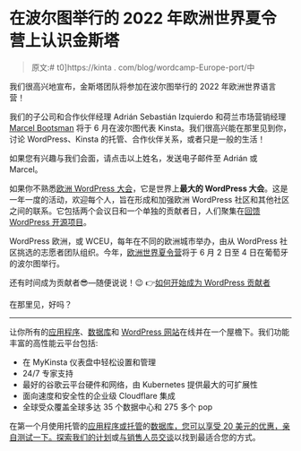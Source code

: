 # 在波尔图举行的 2022 年欧洲世界夏令营上认识金斯塔

> 原文:# t0]https://kinta . com/blog/wordcamp-Europe-port/中

我们很高兴地宣布，金斯塔团队将参加在波尔图举行的 2022 年欧洲世界语言营！

我们的子公司和合作伙伴经理 Adrián Sebastián Izquierdo 和荷兰市场营销经理 [Marcel Bootsman](/cdn-cgi/l/email-protection#acc1cddecfc9c0cec3c3d8dfc1cdc2ecc7c5c2dfd8cd82cfc3c1) 将于 6 月在波尔图代表 Kinsta。我们很高兴能在那里见到你，讨论 WordPress、Kinsta 的托管、合作伙伴关系，或者只是一般的生活！

如果您有兴趣与我们会面，请点击以上姓名，发送电子邮件至 Adrián 或 Marcel。

如果你不熟悉[欧洲 WordPress 大会](https://europe.wordcamp.org/)，它是世界上**最大的 WordPress 大会**。这是一年一度的活动，欢迎每个人，旨在形成和加强欧洲 WordPress 社区和其他社区之间的联系。它包括两个会议日和一个单独的贡献者日，人们聚集在[回馈 WordPress 开源项目](https://kinsta.com/blog/is-wordpress-free/)。

WordPress 欧洲，或 WCEU，每年在不同的欧洲城市举办，由从 WordPress 社区挑选的志愿者团队组织。今年，[欧洲世界夏令营](https://europe.wordcamp.org/2022/)将于 6 月 2 日至 4 日在葡萄牙的波尔图举行。

还有时间成为贡献者😎—随便说说！😉 👉[如何开始成为 WordPress 贡献者](https://kinsta.com/blog/wordpress-contributor/)

在那里见，好吗？

* * *

让你所有的[应用程序](https://kinsta.com/application-hosting/)、[数据库](https://kinsta.com/database-hosting/)和 [WordPress 网站](https://kinsta.com/wordpress-hosting/)在线并在一个屋檐下。我们功能丰富的高性能云平台包括:

*   在 MyKinsta 仪表盘中轻松设置和管理
*   24/7 专家支持
*   最好的谷歌云平台硬件和网络，由 Kubernetes 提供最大的可扩展性
*   面向速度和安全性的企业级 Cloudflare 集成
*   全球受众覆盖全球多达 35 个数据中心和 275 多个 pop

在第一个月使用托管的[应用程序或托管](https://kinsta.com/application-hosting/)的[数据库，您可以享受 20 美元的优惠，亲自测试一下。探索我们的](https://kinsta.com/database-hosting/)[计划](https://kinsta.com/plans/)或[与销售人员交谈](https://kinsta.com/contact-us/)以找到最适合您的方式。
